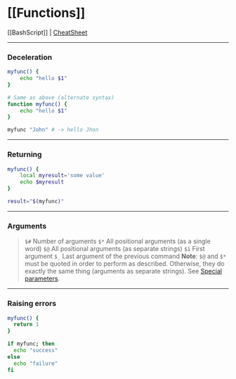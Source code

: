 # [[Functions]]

[[BashScript]] | [CheatSheet](https://devhints.io/bash#functions)
___
### Deceleration 
```bash
myfunc() {
    echo "hello $1"
}
```

```bash
# Same as above (alternate syntax)
function myfunc() {
    echo "hello $1"
}
```

```bash
myfunc "John" # -> hello Jhon
```
___
### Returning
```bash
myfunc() {
    local myresult='some value'
    echo $myresult
}
```

```bash
result="$(myfunc)"
```
___
### Arguments
>`$#` Number of arguments
 `$*` All positional arguments (as a single word)
 `$@` All positional arguments (as separate strings)
 `$1` First argument
 `$_` Last argument of the previous command
 **Note**: `$@` and `$*` must be quoted in order to perform as described. Otherwise, they do exactly the same thing (arguments as separate strings).
See [Special parameters](http://wiki.bash-hackers.org/syntax/shellvars#special_parameters_and_shell_variables).
___
### Raising errors
```bash
myfunc() {
  return 1
}
```

```bash
if myfunc; then
  echo "success"
else
  echo "failure"
fi
```